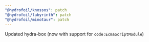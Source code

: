 ```yaml
---
"@hydrofoil/knossos": patch
"@hydrofoil/labyrinth": patch
"@hydrofoil/minotaur": patch
---
```


Updated hydra-box (now with support for `code:EcmaScriptModule`)
